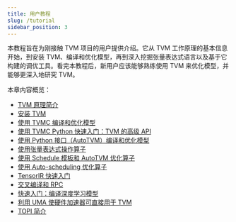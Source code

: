 ```yaml
---
title: 用户教程
slug: /tutorial
sidebar_position: 3
---
```


本教程旨在为刚接触 TVM 项目的用户提供介绍。它从 TVM 工作原理的基本信息开始，到安装 TVM、编译和优化模型，再到深入挖掘张量表达式语言以及基于它构建的调优工具。看完本教程后，新用户应该能够熟练使用 TVM 来优化模型，并能够更深入地研究 TVM。

本章内容概览：

* [TVM 原理简介](/docs/tutorial/intro)
* [安装 TVM](/docs/tutorial/install)
* [使用 TVMC 编译和优化模型](/docs/tutorial/compile)
* [使用 TVMC Python 快速入门：TVM 的高级 API](/docs/tutorial/tvmc_python)
* [使用 Python 接口（AutoTVM）编译和优化模型](/docs/tutorial/python_AutoTVM)
* [使用张量表达式操作算子](/docs/tutorial/tensor_expr)
* [使用 Schedule 模板和 AutoTVM 优化算子](/docs/tutorial/ops_AutoTVM)
* [使用 Auto-scheduling 优化算子](/docs/tutorial/ops_AutoScheduling)
* [TensorIR 快速入门](/docs/tutorial/tensorIR)
* [交叉编译和 RPC](/docs/tutorial/rpc)
* [快速入门：编译深度学习模型](/docs/tutorial/quick_start)
* [利用 UMA 使硬件加速器可直接用于 TVM](/docs/tutorial/uma)
* [TOPI 简介](/docs/tutorial/TOPI)
